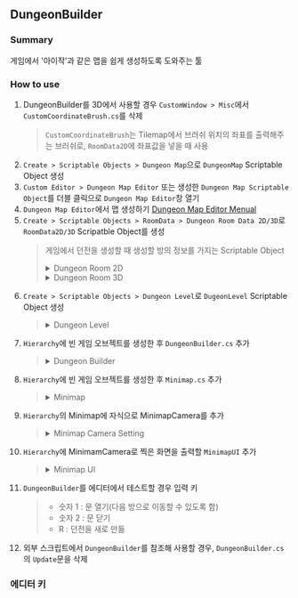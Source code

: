 ## DungeonBuilder
### Summary
게임에서 '아이작'과 같은 맵을 쉽게 생성하도록 도와주는 툴

### How to use
1. DungeonBuilder를 3D에서 사용할 경우 `CustomWindow > Misc`에서 `CustomCoordinateBrush.cs`를 삭제
   > `CustomCoordinateBrush`는 Tilemap에서 브러쉬 위치의 좌표를 출력해주는 브러쉬로, `RoomData2D`에 좌표값을 넣을 때 사용
2. `Create > Scriptable Objects > Dungeon Map`으로 `DungeonMap` Scriptable Object 생성
3. `Custom Editor > Dungeon Map Editor` 또는 생성한 `Dungeon Map Scriptable Object`를 더블 클릭으로 `Dungeon Map Editor`창 열기
4. `Dungeon Map Editor`에서 맵 생성하기 [Dungeon Map Editor Menual]()
5. `Create > Scriptable Objects > RoomData > Dungeon Room Data 2D/3D`로 `RoomData2D/3D` Scripatble Object를 생성
   > 게임에서 던전을 생성할 때 생성할 방의 정보를 가지는 Scriptable Object
   > <details>
   > <summary>Dungeon Room 2D</summary>
   > 
   > - Hello World
   > </details>
   > 
   > <details>
   > <summary>Dungeon Room 3D</summary>
   > 
   > - Room Prefab : 게임에서 생성할 Room을 Prefab으로 만든 GameObject
   > - Room Type : Room Prefab의 타입
   > - Doorways : 다른 방으로 이동할 문의 정보를 가지는 `Doorways Class`의 배열
   >   > - Orientation : 동서남북 중 문의 위치
   >   > - Door Position : 문이 생성될 위치
   >   > - Door Prefab : 다른 방으로 이동하기 위한 문 오브젝트
   >   >   > 1. Door Prefab을 만들 때, `Door Collider`와 `Door Trigger`를 자식으로 생성한 후 `DoorCollider2D/3D.cs`와 `DoorTrigger2D/3D.cs`를 각각 추가
   >   >   > 2. Door Prefab에서 Collider 오브젝트의 Tag를 DoorCollider로 변경
   >   >   > 3. Door Prefab에서 Trigger 오브젝트의 Tag를 DoorTrigger로 변경
   >   >   > - DoorCollider : 문이 닫혀있을 때, 플레이어가 문을 지나가지 못하도록 하는 오브젝트
   >   >   > - DoorTrigger : 문이 열렸을 때, 플레이어가 다음 방으로 이동하는 메소드를 실행
   >   > - Wall Prefab : 다른 방과 연결되지 않은 방향에 문 대신 생성할 벽 오브젝트
   > - Spawn Position : 몬스터, 상자 등 오브젝트들이 생성될 위치
   > </details>
6. `Create > Scriptable Objects > Dungeon Level`로 `DugeonLevel` Scriptable Object 생성
   > <details>
   > <summary>Dungeon Level</summary>
   > 
   > - Room List : `RoomData`의 List로, 게임에서 방을 생성할 때, Room List에 있는 RoomData를 랜덤으로 선택해 생성
   >   > **Room List의 첫 번째 요소에 의해 2D/3D가 결정되며, 첫 번째 요소와 다른 차원의 RoomData를 넣을 경우 추가되지 않음**
   > - Dugeon Map List : `Dungeon Map`의 List로, 게임에서 던전을 생성할 때 랜덤으로 선택해 생성
   > </details>
7. `Hierarchy`에 빈 게임 오브젝트를 생성한 후 `DungeonBuilder.cs` 추가
   > <details>
   > <summary>Dungeon Builder</summary>
   > 
   > - `DungeonBuilder.Inst.GenerateDungeon(_dungeonLevel);`로 던전을 생성하며, DungeonBuilder에서 `GenerateDungeon`을 호출해 생성하기보다 `GameManager`와 같은 외부 스크립트를 이용해 생성하는 것을 지향함
   > - P2/P3 : 생성된 게임을 임시로 테스트하기 위한 플레이어 오브젝트로, 실제 게임을 제작할 때는 `Player` 스크립트를 생성해 사용하는 것을 지향함
   > - Tmp Level : DungeonBuilder에서 `GenerateDungeon`을 테스트하기 위한 임시 레벨
   > - PlayerCollider : DoorTrigger가 반응할 Layer의 종류로, Player의 `Collider` 오브젝트의 Layer와 동일하게 설정
   > - Minimap : `Hierarchy`에서 `Minimap.cs`를 가지고 있는 오브젝트로, Minimap을 관리하는 오브젝트
   > - Dungeons : 게임에서 생성할 `DungeonLevel` 리스트
   > </details>
8. `Hierarchy`에 빈 게임 오브젝트를 생성한 후 `Minimap.cs` 추가
      > <details>
      > <summary>Minimap</summary>
      > 
      > - `Minimap.cs`의 `ActiveMinimap`로 Minimap을 활성화하고, `InactiveMinimap`로 비활성화
      > - Minimap Room : Minimap에서 방를 나타낼 게임 오브젝트로, Layer를 `Minimap`으로 설정
      > - Minimap Doorway : Minimap에서 방과 방의 연결을 나타낼 게임 오브젝트로, Layer를 `Minimap`으로 설정
      > - Player Obj : Minimap에서 플레이어의 위치를 나타낼 게임 오브젝트로, Layer를 `Minimap`으로 설정
      > - Drag Speed : `MinimapUI`에서 드레그를 할 때, `MinimapCamera`를 움직이는 속도
      > - Pinch Speed : `MinimapUI`에서 Pinch를 할 때, `MinimapCamera`의 Size 증감 속도
      > - Pinch Range : `MinimapUI`에서 Pinch를 할 때, `MinimapCamera`의 Size의 범위
      > </details>
9. `Hierarchy`의 Minimap에 자식으로 MinimapCamera를 추가
      > <details>
      > <summary>Minimap Camera Setting</summary>
      > 
      > 1. `Clear Flags`를 `Solid Color`로 변경
      > 2. `Culling Mask`를 `Minimap`으로 변경
      > 3. `Projection`을 `Orthographic`으로 변경
      > 4. `Target Texture`를 `Minimap Texture`로 설정
      > </details>
10. `Hierarchy`에 MinimamCamera로 찍은 화면을 출력할 `MinimapUI` 추가
      > <details>
      > <summary>Minimap UI</summary>
      > 
      > 1. `Canvas`에 `RawImage`추가한 후 `Texture`에 `MinimapTexture` 설정
      > 2. `RawImage`에 `MinimapUI.cs` 추가
      >    > - `Drag Event`에 `Minimap` 오브젝트의 `Minimap.DragEvent` 추가
      >    > - `Pinch Event`에 `Minimap` 오브젝트의 `Minimap.PinchEvent` 추가
      > </details>
11. `DungeonBuilder`를 에디터에서 테스트할 경우 입력 키
      > - 숫자 1 : 문 열기(다음 방으로 이동할 수 있도록 함)
      > - 숫자 2 : 문 닫기
      > - R : 던전을 새로 만듦
12. 외부 스크립트에서 `DungeonBuilder`를 참조해 사용할 경우, `DungeonBuilder.cs`의 `Update`문을 삭제

### 에디터 키
